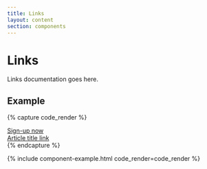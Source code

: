 ```yaml
---
title: Links
layout: content
section: components
---
```


# Links

Links documentation goes here.



## Example

{% capture code_render %}
<div class="row"><a href="#" class="cta-link h6">Sign-up now</a></div>
<div class="row"><a href="#" class="cta-link h5">Article title link</a></div>
{% endcapture %}

{% include component-example.html code_render=code_render %}

